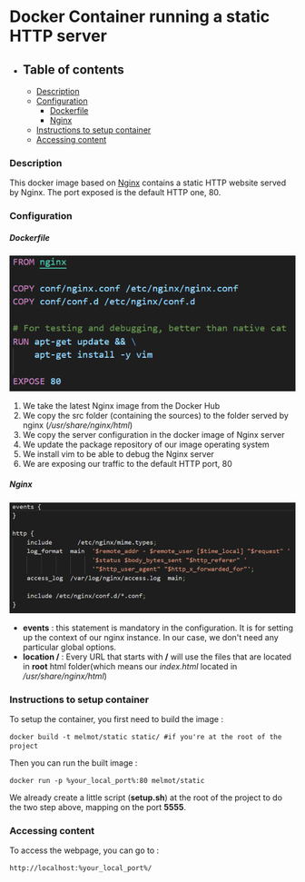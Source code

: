 # Docker Container running a static HTTP server

- ## Table of contents
    + [Description](#description)
    + [Configuration](#configuration)
        * [Dockerfile](#dockerfile)
        * [Nginx](#nginx)
    + [Instructions to setup container](#instructions-to-setup-container)
    + [Accessing content](#accessing-content)

### Description

This docker image based on [Nginx](https://github.com/nginxinc/docker-nginx) contains a static HTTP website served by Nginx. The port exposed is the default HTTP one, 80.

### Configuration

##### Dockerfile

![](img/dockerfile.PNG)

1. We take the latest Nginx image from the Docker Hub
2. We copy the src folder (containing the sources) to the folder served by nginx (*/usr/share/nginx/html*)
3. We copy the server configuration in the docker image of Nginx server
4. We update the package repository of our image operating system
5. We install vim to be able to debug the Nginx server
6. We are exposing our traffic to the default HTTP port, 80 

##### Nginx

![](img/nginx.PNG)

- **events** : this statement is mandatory in the configuration. It is for setting up the context of our nginx instance. In our case, we don't need any particular global options.
- **location /** : Every URL that starts with **/** will use the files that are located in **root** html folder(which means our *index.html* located in */usr/share/nginx/html*)

### Instructions to setup container

To setup the container, you first need to build the image :

```shell
docker build -t melmot/static static/ #if you're at the root of the project
```

Then you can run the built image :

```
docker run -p %your_local_port%:80 melmot/static 
```

We already create a little script (**setup.sh**) at the root of the project to do the two step above, mapping on the port **5555**.

### Accessing content

To access the webpage, you can go to :

```
http://localhost:%your_local_port%/
```

